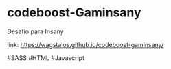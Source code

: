 # codeboost-Gaminsany

Desafio para Insany 

link: https://wagstalos.github.io/codeboost-gaminsany/

#SASS
#HTML
#Javascript
